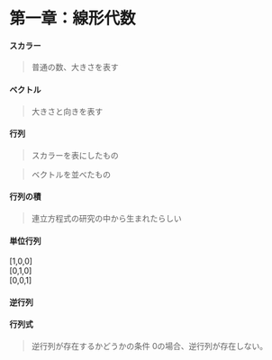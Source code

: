  # 第一章：線形代数

 #### スカラー　
>普通の数、大きさを表す
 
 #### ベクトル
 
>大きさと向きを表す
 
 #### 行列
>スカラーを表にしたもの　

>ベクトルを並べたもの

 #### 行列の積
>連立方程式の研究の中から生まれたらしい
 
 #### 単位行列
[1,0,0]<br/>
[0,1,0]<br/>
[0,0,1]<br/>
 #### 逆行列
 
 #### 行列式
 >逆行列が存在するかどうかの条件
 >0の場合、逆行列が存在しない。
